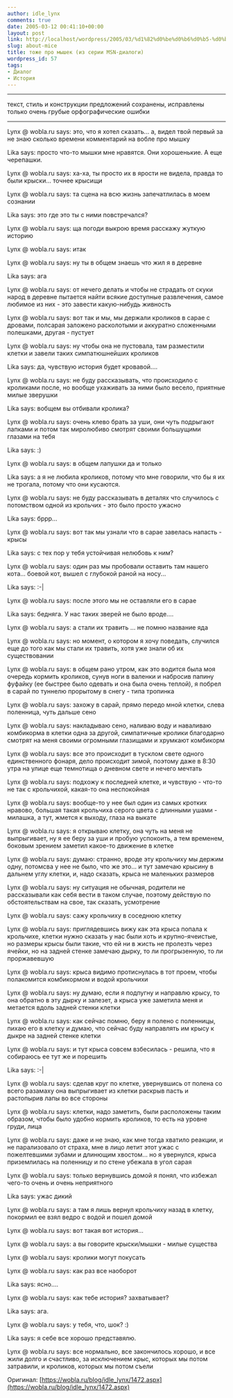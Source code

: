 ```yaml
---
author: idle_lynx
comments: true
date: 2005-03-12 00:41:10+00:00
layout: post
link: http://localhost/wordpress/2005/03/%d1%82%d0%be%d0%b6%d0%b5-%d0%bf%d1%80%d0%be-%d0%bc%d1%8b%d1%88%d0%b5%d0%ba-%d0%b8%d0%b7-%d1%81%d0%b5%d1%80%d0%b8%d0%b8-msn-%d0%b4%d0%b8%d0%b0%d0%bb%d0%be%d0%b3%d0%b8/
slug: about-mice
title: тоже про мышек (из серии MSN-диалоги)
wordpress_id: 57
tags:
- Диалог
- История
---
```


***
текст, стиль и конструкции предложений сохранены, исправлены только очень грубые орфографические ошибки
***

Lynx @ wobla.ru says:
это, что я хотел сказать... а, видел твой первый за не знаю сколько времени комментарий на вобле про мышку

Lika says:
просто что-то мышки мне нравятся. Они хорошенькие. А еще черепашки.

Lynx @ wobla.ru says:
ха-ха, ты просто их в ярости не видела, правда то были крыски... точнее крысищи

Lynx @ wobla.ru says:
та сцена на всю жизнь запечатлилась в моем сознании

Lika says:
это где это ты с ними повстречался?

Lynx @ wobla.ru says:
ща погоди выкрою время расскажу жуткую историю

Lynx @ wobla.ru says:
итак

Lynx @ wobla.ru says:
ну ты в общем знаешь что жил я в деревне

Lika says:
ага

Lynx @ wobla.ru says:
от нечего делать и чтобы не страдать от скуки народ в деревне пытается найти всякие доступные развлечения, самое любимое из них - это завести какую-нибудь живность

Lynx @ wobla.ru says:
вот так и мы, мы держали кроликов в сарае с дровами, полсарая заложено расколотыми и аккуратно сложенными полешками, другая - пустует

Lynx @ wobla.ru says:
ну чтобы она не пустовала, там разместили клетки и завели таких симпатюшнейших кроликов

Lika says:
да, чувствую история будет кровавой....

Lynx @ wobla.ru says:
не буду рассказывать, что происходило с кроликами после, но вообще ухаживать за ними было весело, приятные милые зверушки

Lika says:
вобщем вы отбивали кролика?

Lynx @ wobla.ru says:
очень клево брать за уши, они чуть подрыгают лапками и потом так миролюбиво смотрят своими большущими глазами на тебя

Lika says:
:)

Lynx @ wobla.ru says:
в общем лапушки да и только

Lika says:
а я не любила кроликов, потому что мне говорили, что бы я их не трогала, потому что они кусаются.

Lynx @ wobla.ru says:
не буду рассказывать в деталях что случилось с потомством одной из крольчих - это было просто ужасно

Lika says:
бррр...

Lynx @ wobla.ru says:
вот так мы узнали что в сарае завелась напасть - крысы

Lika says:
с тех пор у тебя устойчивая нелюбовь к ним?

Lynx @ wobla.ru says:
один раз мы пробовали оставить там нашего кота... боевой кот, вышел с глубокой раной на носу...

Lika says:
:-|

Lynx @ wobla.ru says:
после этого мы не оставляли его в сарае

Lika says:
бедняга. У нас таких зверей не было вроде....

Lynx @ wobla.ru says:
а стали их травить ... не помню название яда

Lynx @ wobla.ru says:
но момент, о котором я хочу поведать, случился еще до того как мы стали их травить, хотя уже знали об их существовании

Lynx @ wobla.ru says:
в общем рано утром, как это водится была моя очередь кормить кроликов, сунув ноги в валенки и набросив папину фуфайку (ее быстрее было одевать и она была очень теплой), я побрел в сарай по туннелю прорытому в снегу - типа тропинка

Lynx @ wobla.ru says:
захожу в сарай, прямо передо мной клетки, слева поленница, чуть дальше сено

Lynx @ wobla.ru says:
накладываю сено, наливаю воду и наваливаю комбикорма в клетки одна за другой, симпатичные кролики благодарно смотрят на меня своими огромными глазищами и хрумкают комбикорм

Lynx @ wobla.ru says:
все это происходит в тусклом свете одного единственного фонаря, дело происходит зимой, поэтому даже в 8:30 утра на улице еще темнотища о дневном свете и нечего мечтать

Lynx @ wobla.ru says:
подхожу к последней клетке, и чувствую - что-то не так с крольчихой, какая-то она неспокойная

Lynx @ wobla.ru says:
вообще-то у нее был один из самых кротких нравово, большая такая крольчиха серого цвета с длинными ушами - милашка, а тут, жмется к выходу, глаза на выкате

Lynx @ wobla.ru says:
я открываю клетку, она чуть на меня не выпрыгивает, ну я ее беру за уши и пробую успокоить, а тем временем, боковым зрением заметил какое-то движение в клетке

Lynx @ wobla.ru says:
думаю: странно, вроде эту крольчиху мы держим одну, потомсва у нее не было, что же это... и тут замечаю крысину в дальнем углу клетки, и, надо сказать, крыса не маленьких размеров

Lynx @ wobla.ru says:
ну ситуация не обычная, родители не рассказывали как себя вести в таком случае, поэтому действую по обстоятельствам на свое, так сказать, усмотрение

Lynx @ wobla.ru says:
сажу крольчиху в соседнюю клетку

Lynx @ wobla.ru says:
приглядевшись вижу как эта крыса попала к крольчихе, клетки нужно сказать у нас были хоть и крупно-ячеистые, но размеры крысы были такие, что ей ни в жисть не пролезть через ячейки, но на задней стенке замечаю дырку, то ли прогрызенную, то ли проржавевшую

Lynx @ wobla.ru says:
крыса видимо протиснулась в тот проем, чтобы полакомится комбикормом и водой крольчихи

Lynx @ wobla.ru says:
ну думаю, если я подпугну и направлю крысу, то она обратно в эту дырку и залезет, а крыса уже заметила меня и метается вдоль задней стенки клетки

Lynx @ wobla.ru says:
как сейчас помню, беру я полено с поленницы, пихаю его в клетку и думаю, что сейчас буду направлять им крысу к дыкре на задней стенке клетки

Lynx @ wobla.ru says:
и тут крыса совсем взбесилась - решила, что я собираюсь ее тут же и порешить

Lika says:
:-|

Lynx @ wobla.ru says:
сделав круг по клетке, увернувшись от полена со всего разамаху она выпрыгивает из клетки раскрыв пасть и растопырив лапы во все стороны

Lynx @ wobla.ru says:
клетки, надо заметить, были расположены таким образом, чтобы было удобно кормить кроликов, то есть на уровне груди, лица

Lynx @ wobla.ru says:
даже и не знаю, как мне тогда хватило реакции, и не парализовало от страха, мне в лицо летит этот ужас с пожелтевшими зубами и длинющим хвостом... но я увернулся, крыса приземлилась на поленницу и по стене убежала в угол сарая

Lynx @ wobla.ru says:
только вернувшись домой я понял, что избежал чего-то очень и очень неприятного

Lika says:
ужас дикий

Lynx @ wobla.ru says:
а там я лишь вернул крольчиху назад в клетку, покормил ее взял ведро с водой и пошел домой

Lynx @ wobla.ru says:
вот такая вот история...

Lynx @ wobla.ru says:
а вы говорите крыски/мышки - милые существа

Lynx @ wobla.ru says:
кролики могут покусать

Lynx @ wobla.ru says:
как раз все наоборот

Lika says:
ясно....

Lynx @ wobla.ru says:
как тебе история? захватывает?

Lika says:
ага.

Lynx @ wobla.ru says:
у тебя, что, шок? :)

Lika says:
я себе все хорошо представялю.

Lynx @ wobla.ru says:
все нормально, все закончилось хорошо, и все жили долго и счастливо, за исключением крыс, которых мы потом затравили, и кроликов, которых мы потом съели

Оригинал: [https://wobla.ru/blog/idle_lynx/1472.aspx](https://wobla.ru/blog/idle_lynx/1472.aspx)

